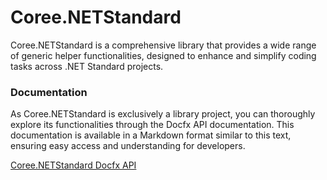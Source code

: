 # Coree.NETStandard

Coree.NETStandard is a comprehensive library that provides a wide range of generic helper functionalities, designed to enhance and simplify coding tasks across .NET Standard projects.

### Documentation

As Coree.NETStandard is exclusively a library project, you can thoroughly explore its functionalities through the Docfx API documentation. This documentation is available in a Markdown format similar to this text, ensuring easy access and understanding for developers.

[Coree.NETStandard Docfx API](https://carsten-riedel.github.io/Coree.NETStandard/docfx/api/Coree.NETStandard.Services.html)

